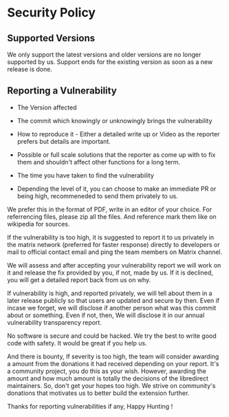 # Security Policy

## Supported Versions

We only support the latest versions and older versions are no longer supported by us. Support ends for the existing version as soon as a new release is done.

## Reporting a Vulnerability

- The Version affected
- The commit which knowingly or unknowingly brings the vulnerability
- How to reproduce it - Either a detailed write up or Video as the reporter prefers but details are important.
- Possible or full scale solutions that the reporter as come up with to fix them and shouldn't affect other functions for a long term.
- The time you have taken to find the vulnerability

- Depending the level of it, you can choose to make an immediate PR or being high, recommeneded to send them privately to us.

We prefer this in the format of PDF, write in an editor of your choice. For referrencing files, please zip all the files. And reference mark them like on wikipedia for sources.

If the vulnerability is too high, it is suggested to report it to us privately in the matrix network (preferred for faster response) directly to developers or mail to official contact email and ping the team members on Matrix channel.

We will assess and after accepting your vulnerability report we will work on it and release the fix provided by you, if not, made by us. If it is declined, you will get a detailed report back from us on why.

If vulnerability is high, and reported privately, we will tell about them in a later release publicly so that users are updated and secure by then. Even if incase we forget, we will disclose if another person what was this commit about or something. Even if not, then, We will disclose it in our annual vulnerability transparency report.

No software is secure and could be hacked. We try the best to write good code with safety. It would be great if you help us.

And there is bounty, If severity is too high, the team will consider awarding a amount from the donations it had received depending on your report. It's a community project, you do this as your wish. However, awarding the amount and how much amount is totally the decisions of the libredirect maintainers. So, don't get your hopes too high. We strive on community's donations that motivates us to better build the extension further.

Thanks for reporting vulnerabilities if any, Happy Hunting !
